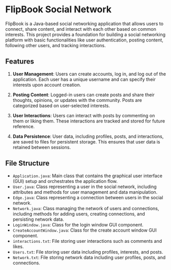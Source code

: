 # FlipBook Social Network

FlipBook is a Java-based social networking application that allows users to connect, share content, and interact with each other based on common interests. This project provides a foundation for building a social networking platform with basic functionalities like user authentication, posting content, following other users, and tracking interactions.

## Features

1. **User Management**: Users can create accounts, log in, and log out of the application. Each user has a unique username and can specify their interests upon account creation.

2. **Posting Content**: Logged-in users can create posts and share their thoughts, opinions, or updates with the community. Posts are categorized based on user-selected interests.

3. **User Interactions**: Users can interact with posts by commenting on them or liking them. These interactions are tracked and stored for future reference.

4. **Data Persistence**: User data, including profiles, posts, and interactions, are saved to files for persistent storage. This ensures that user data is retained between sessions.

## File Structure

 - `Application.java`: Main class that contains the graphical user interface (GUI) setup and orchestrates the application flow.
 - `User.java`: Class representing a user in the social network, including attributes and methods for user management and data manipulation.
 - `Edge.java`: Class representing a connection between users in the social network.
 - `Network.java`: Class managing the network of users and connections, including methods for adding users, creating connections, and persisting network data.
 - `LoginWindow.java`: Class for the login window GUI component.
 - `CreateAccountWindow.java`: Class for the create account window GUI component.
 - `interactions.txt`: File storing user interactions such as comments and likes.
 - `Users.txt`: File storing user data including profiles, interests, and posts.
 - `Network.txt`: File storing network data including user profiles, posts, and connections.
